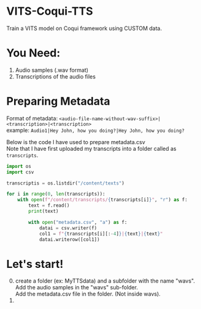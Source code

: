 # VITS-Coqui-TTS
Train a VITS model on Coqui framework using CUSTOM data.

# You Need:
1. Audio samples (.wav format)
2. Transcriptions of the audio files

# Preparing Metadata


Format of metadata:
`<audio-file-name-without-wav-suffix>|<transcription>|<transcription>`
<br>
example:
`Audio1|Hey John, how you doing?|Hey John, how you doing?`
<br>

Below is the code I have used to prepare metadata.csv <br> Note that I have first uploaded my transcripts into a folder called as `transcripts`.
```python
import os
import csv

transcriptis = os.listdir("/content/texts") 

for i in range(0, len(transcripts)):
    with open(f"/content/transcripts/{transcripts[i]}", "r") as f:
        text = f.read()
        print(text)

        with open("metadata.csv", "a") as f:
            datai = csv.writer(f)
            col1 = f"{transcripts[i][:-4]}|{text}|{text}"
            datai.writerow([col1])

```

# Let's start!
0. create a folder (ex: MyTTSdata) and a subfolder with the name "wavs". <br>
   Add the audio samples in the "wavs" sub-folder. <br>
   Add the metadata.csv file in the folder. (Not inside wavs).
1. 
